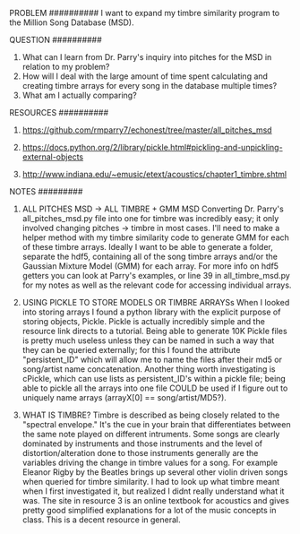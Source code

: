 PROBLEM
##########
I want to expand my timbre similarity program to the Million Song Database (MSD). 

QUESTION
##########
1. What can I learn from Dr. Parry's inquiry into pitches for the MSD in relation to my problem?
2. How will I deal with the large amount of time spent calculating and creating timbre arrays for every song in the database multiple times?
3. What am I actually comparing?


RESOURCES
##########
1. https://github.com/rmparry7/echonest/tree/master/all_pitches_msd

2. https://docs.python.org/2/library/pickle.html#pickling-and-unpickling-external-objects

3. http://www.indiana.edu/~emusic/etext/acoustics/chapter1_timbre.shtml


NOTES
#########

1. ALL PITCHES MSD -> ALL TIMBRE + GMM MSD
Converting Dr. Parry's all_pitches_msd.py file into one for timbre was incredibly easy; it only involved changing pitches -> timbre in most cases. I'll need to make a helper method with my timbre similarity code to generate GMM for each of these timbre arrays. Ideally I want to be able to generate a folder, separate the hdf5, containing all of the song timbre arrays and/or the Gaussian Mixture Model (GMM) for each array.
For more info on hdf5 getters you can look at Parry's examples, or line 39 in all_timbre_msd.py for my notes as well as the relevant code for accessing individual arrays.

2. USING PICKLE TO STORE MODELS OR TIMBRE ARRAYSs
When I looked into storing arrays I found a python library with the explicit purpose of storing objects, Pickle. Pickle is actually incredibly simple and the resource link directs to a tutorial.
Being able to generate 10K Pickle files is pretty much useless unless they can be named in such a way that they can be queried externally; for this I found the attribute "persistent_ID" which will allow me to name the files after their md5 or song/artist name concatenation. Another thing worth investigating is cPickle, which can use lists as persistent_ID's within a pickle file; being able to pickle all the arrays into one file COULD be used if I figure out to uniquely name arrays (arrayX[0] == song/artist/MD5?).

3. WHAT IS TIMBRE?
Timbre is described as being closely related to the "spectral envelope." It's the cue in your brain that differentiates between the same note played on different intruments.
Some songs are clearly dominated by instruments and those instruments and the level of distortion/alteration done to those instruments generally are the variables driving the change in timbre values for a song.
For example Eleanor Rigby by the Beatles brings up several other violin driven songs when queried for timbre similarity. 
I had to look up what timbre meant when I first investigated it, but realized I didnt really understand what it was. The site in resource 3 is an online textbook for acoustics and gives pretty good
simplified explanations for a lot of the music concepts in class. This is a decent resource in general.